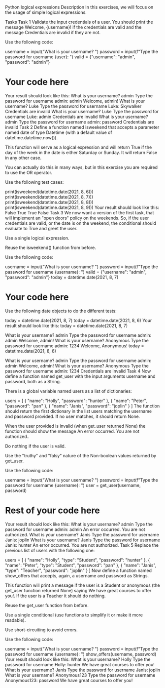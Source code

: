 Python logical expressions
Description
In this exercises, we will focus on the usage of simple logical expressions.

Tasks
Task 1
Validate the input credentials of a user. You should print the message Welcome, {username}! if the credentials are valid and the message Credentials are invalid if they are not.

Use the following code:

username = input("What is your username? ")
password = input(f"Type the password for username {user}: ")
valid = {"username": "admin", "password": "admin"}
# Your code here
Your result should look like this:
What is your username? admin
Type the password for username admin: admin
Welcome, admin!
What is your username? Luke
Type the password for username Luke: Skywalker
Credentials are invalid
What is your username? Luke
Type the password for username Luke: admin
Credentials are invalid
What is your username? admin
Type the password for username admin: password
Credentials are invalid
Task 2
Define a function named isweekend that accepts a parameter named date of type Datetime (with a default value of datetime.datetime.now()).

This function will serve as a logical expression and will return True if the day of the week in the date is either Saturday or Sunday. It will return False in any other case.

You can actually do this in many ways, but in this exercise you are required to use the OR operator.

Use the following test cases:

print(isweekend(datetime.date(2021, 8, 6)))
print(isweekend(datetime.date(2021, 8, 7)))
print(isweekend(datetime.date(2021, 8, 8)))
print(isweekend(datetime.date(2021, 8, 9)))
Your result should look like this:
False
True
True
False
Task 3
We now want a version of the first task, that will implement an "open doors" policy on the weekends. So, if the user credentials are valid, or the date is on the weekend, the conditional should evaluate to True and greet the user.

Use a single logical expression.

Reuse the isweekend(<Datetime>) function from before.

Use the following code:

username = input("What is your username? ")
password = input(f"Type the password for username {username}: ")
valid = {"username": "admin", "password": "admin"}
today = datetime.date(2021, 8, 7)
# Your code here
Use the following date objects to do the different tests:

today = datetime.date(2021, 8, 7)
today = datetime.date(2021, 8, 6)
Your result should look like this:
today = datetime.date(2021, 8, 7)

What is your username? admin
Type the password for username admin: admin
Welcome, admin!
What is your username? Anonymous
Type the password for username admin: 1234
Welcome, Anonymous!
today = datetime.date(2021, 8, 6)

What is your username? admin
Type the password for username admin: admin
Welcome, admin!
What is your username? Anonymous
Type the password for username admin: 1234
Credentials are invalid
Task 4
Now define a function named get_user with the input arguments username and password, both as a String.

There is a global variable named users as a list of dictionaries:

users = [
{
"name": "Holly",
"password": "hunter"
},
{
"name": "Peter",
"password": "pan"
},
{
"name": "Janis",
"password": "joplin"
}
]
The function should return the first dictionary in the list users matching the username and password provided. If no user matches, it should return None.

When the user provided is invalid (when get_user returned None) the function should show the message An error occurred. You are not authorized..

Do nothing if the user is valid.

Use the "truthy" and "falsy" nature of the Non-boolean values returned by get_user.

Use the following code:

username = input("What is your username? ")
password = input(f"Type the password for username {username}: ")
user = get_user(username, password)
# Rest of your code here
Your result should look like this:
What is your username? admin
Type the password for username admin: admin
An error occurred. You are not authorized.
What is your username? Janis
Type the password for username Janis: joplin
What is your username? Janis
Type the password for username Janis: hunter
An error occurred. You are not authorized.
Task 5
Replace the previous list of users with the following one:

users = [
{
"name": "Holly",
"type": "Student",
"password": "hunter"
},
{
"name": "Peter",
"type": "Student",
"password": "pan"
},
{
"name": "Janis",
"type": "Teacher",
"password": "joplin"
}
]
Now define a function named show_offers that accepts, again, a username and password as Strings.

This function will print a message if the user is a Student or anonymous (the get_user function returned None) saying We have great courses to offer you!. If the user is a Teacher it should do nothing.

Reuse the get_user function from before.

Use a single conditional (use functions to simplify it or make it more readable).

Use short-circuiting to avoid errors.

Use the following code:

username = input("What is your username? ")
password = input(f"Type the password for username {username}: ")
show_offers(username, password)
Your result should look like this:
What is your username? Holly
Type the password for username Holly: hunter
We have great courses to offer you!
What is your username? Janis
Type the password for username Janis: joplin
What is your username? Anonymous123
Type the password for username Anonymous123: password
We have great courses to offer you!
